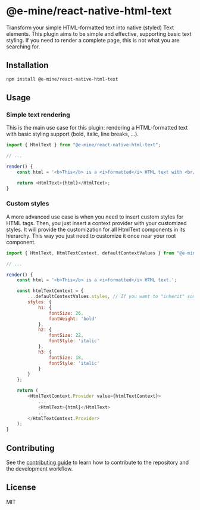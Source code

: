 # @e-mine/react-native-html-text

Transform your simple HTML-formatted text into native (styled) Text elements. This plugin aims to be simple and effective, supporting basic text styling. If you need to render a complete page, this is not what you are searching for.

## Installation

```sh
npm install @e-mine/react-native-html-text
```

## Usage

### Simple text rendering

This is the main use case for this plugin: rendering a HTML-formatted text with basic styling support (bold, italic, line breaks, ...).

```js
import { HtmlText } from "@e-mine/react-native-html-text";

// ...

render() {
    const html = '<b>This</b> is a <i>formatted</i> HTML text with <br/> line <br> breaks.';

    return <HtmlText>{html}</HtmlText>;
}
```

### Custom styles

A more advanced use case is when you need to insert custom styles for HTML tags. Then, you just insert a context provider with your customized styles. It will provide the customization for all HtmlText components in its hierarchy. This way you just need to customize it once near your root component.

```js
import { HtmlText, HtmlTextContext, defaultContextValues } from "@e-mine/react-native-html-text";

// ...

render() {
    const html = '<b>This</b> is a <i>formatted</i> HTML text.';

    const htmlTextContext = {
        ...defaultContextValues.styles, // If you want to "inherit" some styles from the default ones
        styles: {
            h1: {
                fontSize: 26,
                fontWeight: 'bold'
            },
            h2: {
                fontSize: 22,
                fontStyle: 'italic'
            },
            h3: {
                fontSize: 18,
                fontStyle: 'italic'
            }
        }
    };

    return (
        <HtmlTextContext.Provider value={htmlTextContext}>
            ...
            <HtmlText>{html}</HtmlText>
            ...
        </HtmlTextContext.Provider>
    );
}
```

## Contributing

See the [contributing guide](CONTRIBUTING.md) to learn how to contribute to the repository and the development workflow.

## License

MIT
